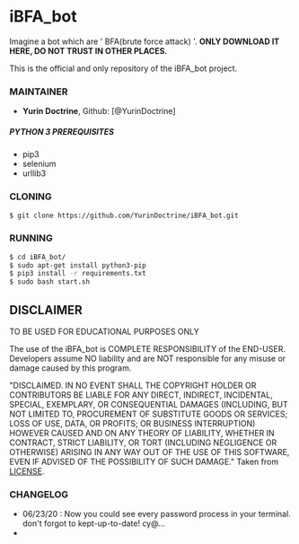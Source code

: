 # iBFA_bot
Imagine a bot which are ' BFA(brute force attack) '.
**ONLY DOWNLOAD IT HERE, DO NOT TRUST IN OTHER PLACES.**

This is the official and only repository of the iBFA_bot project.

### MAINTAINER

- **Yurin Doctrine**, Github: [@YurinDoctrine]

##### PYTHON 3 PREREQUISITES
- pip3 
- selenium 
- urllib3 
### CLONING

```sh
$ git clone https://github.com/YurinDoctrine/iBFA_bot.git
```

### RUNNING

```sh
$ cd iBFA_bot/
$ sudo apt-get install python3-pip
$ pip3 install -r requirements.txt
$ sudo bash start.sh
```

## DISCLAIMER

TO BE USED FOR EDUCATIONAL PURPOSES ONLY

The use of the iBFA_bot is COMPLETE RESPONSIBILITY of the END-USER. Developers assume NO liability and are NOT responsible for any misuse or damage caused by this program.

"DISCLAIMED. IN NO EVENT SHALL THE COPYRIGHT HOLDER OR CONTRIBUTORS BE LIABLE
FOR ANY DIRECT, INDIRECT, INCIDENTAL, SPECIAL, EXEMPLARY, OR CONSEQUENTIAL
DAMAGES (INCLUDING, BUT NOT LIMITED TO, PROCUREMENT OF SUBSTITUTE GOODS OR
SERVICES; LOSS OF USE, DATA, OR PROFITS; OR BUSINESS INTERRUPTION) HOWEVER
CAUSED AND ON ANY THEORY OF LIABILITY, WHETHER IN CONTRACT, STRICT LIABILITY,
OR TORT (INCLUDING NEGLIGENCE OR OTHERWISE) ARISING IN ANY WAY OUT OF THE USE
OF THIS SOFTWARE, EVEN IF ADVISED OF THE POSSIBILITY OF SUCH DAMAGE."
Taken from [LICENSE](LICENSE).


### CHANGELOG
- 06/23/20 : Now you could see every password process in your terminal. don't forgot to kept-up-to-date! cy@... 
-

